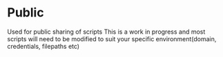 # Public
Used for public sharing of scripts
This is a work in progress and most scripts will need to be modified to suit your specific environment(domain, credentials, filepaths etc)
